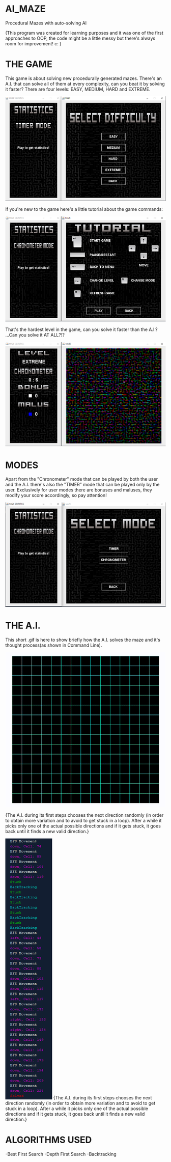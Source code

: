 # AI_MAZE
Procedural Mazes with auto-solving AI

(This program was created for learning purposes and it was one of the first approaches to OOP, the code might be a little messy but there's always room for improvement! c: )

# THE GAME

This game is about solving new procedurally generated mazes. There's an A.I. that can solve all of them at every complexity, can you beat it by solving it faster? There are four levels: EASY, MEDIUM, HARD and EXTREME.

![A.I. Solving](MEDIA/diff.PNG)

If you're new to the game here's a little tutorial about the game commands:

![Tutorial](MEDIA/tutorial.PNG)

That's the hardest level in the game, can you solve it faster than the A.I.? ...Can you solve it AT ALL?!?

![A.I. Solving](MEDIA/extreme.PNG)

# MODES

Apart from the "Chronometer" mode that can be played by both the user and the A.I. there's also the "TIMER" mode that can be played only by the user.
Exclusively for user modes there are bonuses and maluses, they modify your score accordingly, so pay attention! 

![A.I. Solving](MEDIA/torc.PNG)

# THE A.I.

This short .gif is here to show briefly how the A.I. solves the maze and it's thought process(as shown in Command Line).

![A.I. Solving](MEDIA/gif.gif)

{The A.I. during its first steps chooses the next direction randomly (in order to obtain more variation and to avoid to get stuck in a loop).
After a while it picks only one of the actual possible directions and if it gets stuck, it goes back until it finds a new valid direction.}

![A.I. Solving](MEDIA/thoughtprocess.PNG) 
{The A.I. during its first steps chooses the next direction randomly (in order to obtain more variation and to avoid to get stuck in a loop).
After a while it picks only one of the actual possible directions and if it gets stuck, it goes back until it finds a new valid direction.}

# ALGORITHMS USED
-Best First Search
-Depth First Search
-Backtracking
